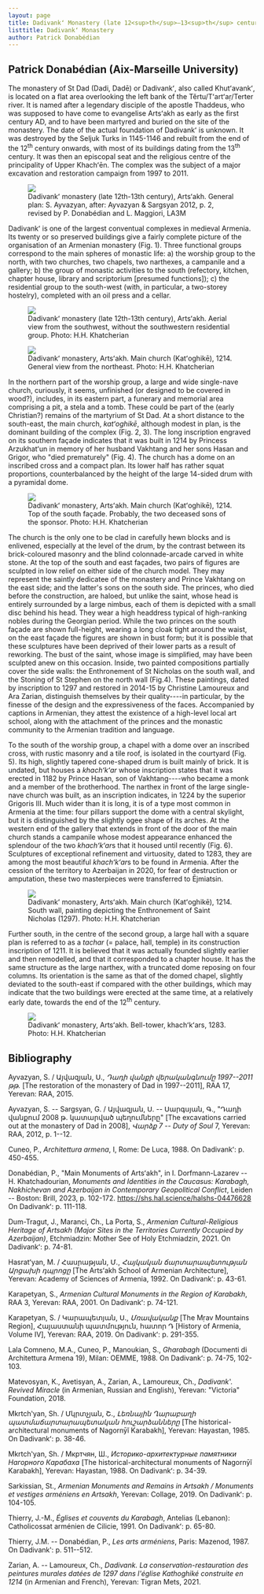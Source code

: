 ```yaml
---
layout: page
title: Dadivankʻ Monastery (late 12<sup>th</sup>–13<sup>th</sup> centuries)
listtitle: Dadivankʻ Monastery
author: Patrick Donabédian
---
```

## Patrick Donabédian (Aix-Marseille University)

The monastery of St Dad (Dadi, Dadē) or Dadivankʻ, also called
Khutʻavankʻ, is located on a flat area overlooking the left bank of the
Těrtu/Tʻartʻaṛ/Terter river. It is named after a legendary disciple of
the apostle Thaddeus, who was supposed to have come to evangelise
Artsʻakh as early as the first century AD, and to have been martyred and
buried on the site of the monastery. The date of the actual foundation
of Dadivankʻ is unknown. It was destroyed by the Seljuk Turks in
1145-1146 and rebuilt from the end of the 12<sup>th</sup> century onwards, with
most of its buildings dating from the 13<sup>th</sup> century. It was then an
episcopal seat and the religious centre of the principality of Upper
Khachʻēn. The complex was the subject of a major excavation and
restoration campaign from 1997 to 2011.

<figure>
  <img src="/public/dadivank1.jpg">
  <figcaption>Dadivankʻ monastery (late 12th-13th century), Artsʻakh. General plan: S. Ayvazyan, after: Ayvazyan & Sargsyan 2012, p. 2, revised by P. Donabédian and L. Maggiori, LA3M</figcaption>
</figure>

Dadivankʻ is one of the largest conventual complexes in medieval
Armenia. Its twenty or so preserved buildings give a fairly complete
picture of the organisation of an Armenian monastery (Fig. 1).
Three functional groups correspond to the main spheres of monastic life:
a) the worship group to the north, with two churches, two chapels, two
narthexes, a campanile and a gallery; b) the group of monastic
activities to the south (refectory, kitchen, chapter house, library and
scriptorium \[presumed functions\]); c) the residential group to the
south-west (with, in particular, a two-storey hostelry), completed with
an oil press and a cellar.

<figure>
  <img src="/public/dadivank2.jpg">
  <figcaption>Dadivankʻ monastery (late 12th-13th century), Artsʻakh. Aerial view from the southwest, without the southwestern residential group. Photo: H.H. Khatcherian</figcaption>
</figure>

<figure>
  <img src="/public/dadivank3.jpg">
  <figcaption>Dadivankʻ monastery, Artsʻakh. Main church (Katʻoghikē), 1214. General view from the northeast. Photo: H.H. Khatcherian</figcaption>
</figure>

In the northern part of the worship group, a large and wide single-nave
church, curiously, it seems, unfinished (or designed to be covered in
wood?), includes, in its eastern part, a funerary and memorial area
comprising a pit, a stela and a tomb. These could be part of the (early
Christian?) remains of the martyrium of St Dad. At a short distance to
the south-east, the main church, *katʻoghikē*, although modest in plan,
is the dominant building of the complex (Fig. 2, 3). The long
inscription engraved on its southern façade indicates that it was built
in 1214 by Princess Arzukhatʻun in memory of her husband Vakhtang and
her sons Hasan and Grigor, who "died prematurely" (Fig. 4). The
church has a dome on an inscribed cross and a compact plan. Its lower
half has rather squat proportions, counterbalanced by the height of the
large 14-sided drum with a pyramidal dome.

<figure>
  <img src="/public/dadivank4.jpg">
  <figcaption>Dadivankʻ monastery, Artsʻakh. Main church (Katʻoghikē), 1214. Top of the south façade. Probably, the two deceased sons of the sponsor. Photo: H.H. Khatcherian</figcaption>
</figure>

The church is the only one to be clad in carefully hewn blocks and is
enlivened, especially at the level of the drum, by the contrast between
its brick-coloured masonry and the blind colonnade-arcade carved in
white stone. At the top of the south and east façades, two pairs of
figures are sculpted in low relief on either side of the church model.
They may represent the saintly dedicatee of the monastery and Prince
Vakhtang on the east side; and the latter's sons on the south side. The
princes, who died before the construction, are haloed, but unlike the
saint, whose head is entirely surrounded by a large nimbus, each of them
is depicted with a small disc behind his head. They wear a high
headdress typical of high-ranking nobles during the Georgian period.
While the two princes on the south façade are shown full-height, wearing
a long cloak tight around the waist, on the east façade the figures are
shown in bust form; but it is possible that these sculptures have been
deprived of their lower parts as a result of reworking. The bust of the
saint, whose image is simplified, may have been sculpted anew on this
occasion. Inside, two painted compositions partially cover the side
walls: the Enthronement of St Nicholas on the south wall, and the
Stoning of St Stephen on the north wall (Fig.4). These
paintings, dated by inscription to 1297 and restored in 2014-15 by
Christine Lamoureux and Ara Zarian, distinguish themselves by their
quality----in particular, by the finesse of the design and the
expressiveness of the faces. Accompanied by captions in Armenian, they
attest the existence of a high-level local art school, along with the
attachment of the princes and the monastic community to the Armenian
tradition and language.

To the south of the worship group, a chapel with a dome over an
inscribed cross, with rustic masonry and a tile roof, is isolated in the
courtyard (Fig. 5). Its high, slightly tapered cone-shaped drum
is built mainly of brick. It is undated, but houses a *khachʻkʻar* whose
inscription states that it was erected in 1182 by Prince Hasan, son of
Vakhtang----who became a monk and a member of the brotherhood. The
narthex in front of the large single-nave church was built, as an
inscription indicates, in 1224 by the superior Grigoris III. Much wider
than it is long, it is of a type most common in Armenia at the time:
four pillars support the dome with a central skylight, but it is
distinguished by the slightly ogee shape of its arches. At the western
end of the gallery that extends in front of the door of the main church
stands a campanile whose modest appearance enhanced the splendour of the
two *khachʻkʻar*s that it housed until recently (Fig. 6).
Sculptures of exceptional refinement and virtuosity, dated to 1283, they
are among the most beautiful *khachʻkʻar*s to be found in Armenia. After
the cession of the territory to Azerbaijan in 2020, for fear of
destruction or amputation, these two masterpieces were transferred to
Ējmiatsin.

<figure>
  <img src="/public/dadivank5.jpg">
  <figcaption>Dadivankʻ monastery, Artsʻakh. Main church (Katʻoghikē), 1214. South wall, painting depicting the Enthronement of Saint Nicholas (1297). Photo: H.H. Khatcherian</figcaption>
</figure>

Further south, in the centre of the second group, a large hall with a
square plan is referred to as a *tachar* (= palace, hall, temple) in its
construction inscription of 1211. It is believed that it was actually
founded slightly earlier and then remodelled, and that it corresponded
to a chapter house. It has the same structure as the large narthex, with
a truncated dome reposing on four columns. Its orientation is the same
as that of the domed chapel, slightly deviated to the south-east if
compared with the other buildings, which may indicate that the two
buildings were erected at the same time, at a relatively early date,
towards the end of the 12<sup>th</sup> century.

<figure>
  <img src="/public/dadivank6.jpg">
  <figcaption>Dadivankʻ monastery, Artsʻakh. Bell-tower, khachʻkʻars, 1283. Photo: H.H. Khatcherian</figcaption>
</figure>

## Bibliography

Ayvazyan, S. / Այվազյան, Ս., *Դադի վանքի վերականգնումը 1997--2011 թթ.*
\[The restoration of the monastery of Dad in 1997--2011\], RAA 17,
Yerevan: RAA, 2015.

Ayvazyan, S. -- Sargsyan, G. / Այվազյան, Ս. -- Սարգսյան, Գ., "Դադի
վանքում 2008 թ. կատարված պեղումները" \[The excavations carried out at
the monastery of Dad in 2008\], *Վարձք* *7* -- *Duty of Soul* 7,
Yerevan: RAA, 2012, p. 1--12.

Cuneo, P., *Architettura armena*, I, Rome: De Luca, 1988. On Dadivankʻ:
p. 450-455.

Donabédian, P., "Main Monuments of Artsʻakh", in I. Dorfmann-Lazarev --
H. Khatchadourian, *Monuments and Identities in the Caucasus: Karabagh,
Nakhichevan and Azerbaijan in Contemporary Geopolitical Conflict*,
Leiden -- Boston: Brill, 2023, p. 102-172.
<https://shs.hal.science/halshs-04476628> On Dadivankʻ: p. 111-118.

Dum-Tragut, J., Maranci, Ch., La Porta, S., *Armenian Cultural-Religious
Heritage of Artsakh (Major Sites in the Territories Currently Occupied
by Azerbaijan)*, Etchmiadzin: Mother See of Holy Etchmiadzin, 2021. On
Dadivankʻ: p. 74-81.

Hasratʻyan, M. / Հասրաթյան, Մ., *Հայկական ճարտարապետության Արցախի
դպրոցը* \[The Artsʻakh School of Armenian Architecture\], Yerevan:
Academy of Sciences of Armenia, 1992. On Dadivankʻ: p. 43-61.

Karapetyan, S., *Armenian Cultural Monuments in the Region of Karabakh*,
RAA 3, Yerevan: RAA, 2001. On Dadivankʻ: p. 74-121.

Karapetyan, S. / Կարապետյան, Ս., *Մռավականք* \[The Mṛav Mountains
Region\], Հայաստանի պատմություն, հատոր Դ \[History of Armenia,
Volume IV\], Yerevan: RAA, 2019. On Dadivankʻ: p. 291-355.

Lala Comneno, M.A., Cuneo, P., Manoukian, S., *Gharabagh* (Documenti di
Architettura Armena 19), Milan: OEMME, 1988. On Dadivankʻ: p. 74-75,
102-103.

Matevosyan, K., Avetisyan, A., Zarian, A., Lamoureux, Ch., *Dadivankʽ.
Revived Miracle* (in Armenian, Russian and English), Yerevan: "Victoria"
Foundation, 2018.

Mkrtchʽyan, Sh. / Մկրտչյան, Շ., *Լեռնային Ղարաբաղի պատմաճարտարապետական
հուշարձանները* \[The historical-architectural monuments of Nagornȳĭ
Karabakh\], Yerevan: Hayastan, 1985. On Dadivankʻ: p. 38-46.

Mkrtchʽyan, Sh. / Мкртчян, Ш., *Историко-архитектурные памятники
Нагорного Карабаха* \[The historical-architectural monuments of Nagornȳĭ
Karabakh\], Yerevan: Hayastan, 1988. On Dadivankʻ: p. 34-39.

Sarkissian, St., *Armenian Monuments and Remains in Artsakh / Monuments
et vestiges arméniens en Artsakh*, Yerevan: Collage, 2019. On Dadivankʻ:
p. 104-105.

Thierry, J.-M., *Églises et couvents du Karabagh*, Antelias (Lebanon):
Catholicossat arménien de Cilicie, 1991. On Dadivankʻ: p. 65-80.

Thierry, J.M. -- Donabédian, P., *Les arts arméniens*, Paris: Mazenod,
1987. On Dadivankʽ: p. 511--512.

Zarian, A. -- Lamoureux, Ch., *Dadivank.* *La conservation-restauration
des peintures murales datées de 1297 dans l'église Kathoghiké construite
en 1214* (in Armenian and French), Yerevan: Tigran Mets, 2021.

